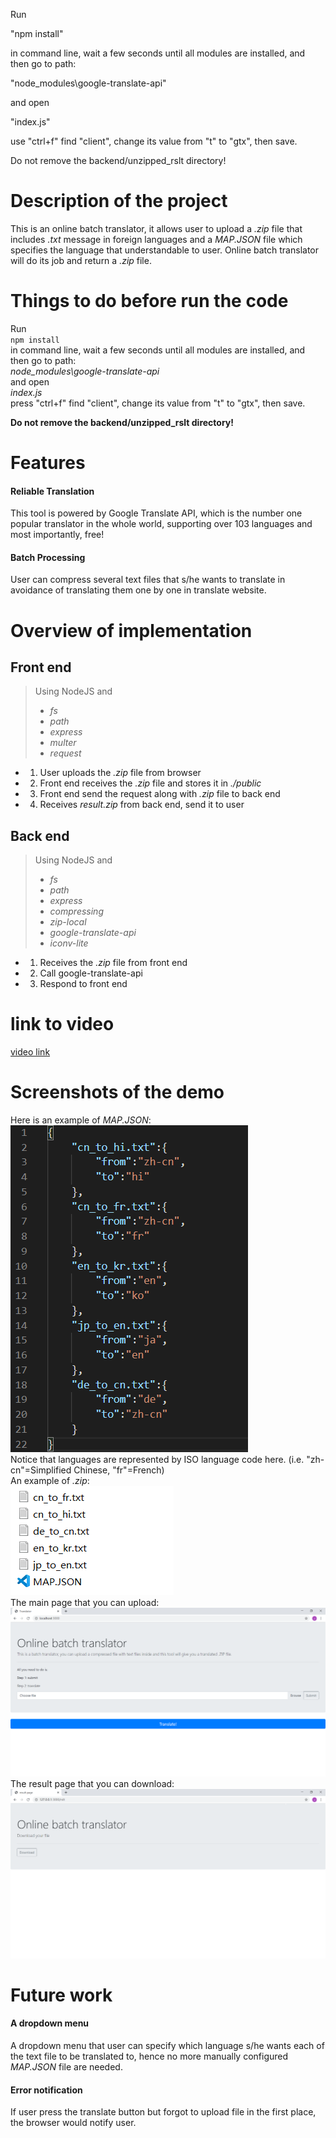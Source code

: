 Run

"npm install"

in command line, wait a few seconds until all modules are installed, and then go to path:

"node_modules\google-translate-api"

and open

"index.js"

use "ctrl+f" find "client", change its value from "t" to "gtx", then save.

Do not remove the backend/unzipped_rslt directory!

# Description of the project
This is an online batch translator, it allows user to upload a *.zip* file that includes *.txt* message in foreign languages and a *MAP.JSON* file which specifies the language that understandable to user. Online batch translator will do its job and return a *.zip* file.  
# Things to do before run the code
Run  
`npm install`  
in command line, wait a few seconds until all modules are installed, and then go to path:  
*node_modules\google-translate-api*  
and open  
*index.js*  
press "ctrl+f" find "client", change its value from "t" to "gtx", then save.  

**Do not remove the backend/unzipped_rslt directory!**
# Features
#### Reliable Translation
This tool is powered by Google Translate API, which is the number one popular translator in the whole world, supporting over 103 languages and most importantly, free!
#### Batch Processing
User can compress several text files that s/he wants to translate in avoidance of translating them one by one in translate website.
# Overview of implementation
## Front end
>Using NodeJS and  
> * *fs*
> * *path*
> * *express*
> * *multer* 
> * *request*  
* 1. User uploads the *.zip* file from browser
* 2. Front end receives the *.zip* file and stores it in *./public*
* 3. Front end send the request along with *.zip* file to back end
* 4. Receives *result.zip* from back end, send it to user
## Back end
>Using NodeJS and  
> * *fs*
> * *path*
> * *express*
> * *compressing*
> * *zip-local*
> * *google-translate-api*
> * *iconv-lite*  
* 1. Receives the *.zip* file from front end
* 2. Call google-translate-api
* 3. Respond to front end
# link to video
[video link](https://youtu.be/Y8fFQSEkSaY)
# Screenshots of the demo
Here is an example of *MAP.JSON*:  
![MAP.JSON](JSON.png)  
Notice that languages are represented by ISO language code here. (i.e. "zh-cn"=Simplified Chinese, "fr"=French)  
An example of *.zip*:  
![.zip](demozip.png)  
The main page that you can upload:  
![main page](mainpage.png)  
The result page that you can download:  
![result page](rsltpage.png)  
# Future work
#### A dropdown menu
A dropdown menu that user can specify which language s/he wants each of the text file to be translated to, hence no more manually configured *MAP.JSON* file are needed.
#### Error notification
If user press the translate button but forgot to upload file in the first place, the browser would notify user.